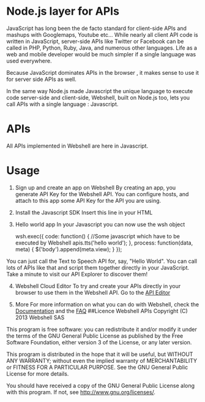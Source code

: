 Node.js layer for APIs
======================

JavaScript has long been the de facto standard for client-side APIs and mashups with Googlemaps, Youtube etc... While nearly all client API code is written in JavaScript, server-side APIs like Twitter or Facebook can be called in PHP, Python, Ruby, Java, and numerous other languages. Life as a web and mobile developer would be much simpler if a single language was used everywhere.

Because JavaScript dominates APIs in the browser , it makes sense to use it for server side APIs as well.

In the same way Node.js made Javascript the unique language to execute code server-side and client-side, Webshell, built on Node.js too, lets you call APIs with a single language : Javascript.

APIs
====

All APIs implemented in Webshell are here in Javascript.

Usage
=====

1. Sign up and create an app on Webshell
By creating an app, you generate API Key for the Webshell API. You can configure hosts, and attach to this app some API Key for the API you are using.

2. Install the Javascript SDK
Insert this line in your HTML

    <script type="text/javascript" src="http://api.webshell.io/sdk/js?key={key}"></script>
     
3. Hello world app
In your Javascript you can now use the wsh object

    wsh.exec({
        code: function() {
            //Some javascript which have to be executed by Webshell
            apis.tts('hello world');
        },
        process: function(data, meta) {
            $('body').append(meta.view);
        }
    });
    
You can just call the Text to Speech API for, say, "Hello World". You can call lots of APIs like that and script them together directly in your JavaScript. Take a minute to visit our API Explorer to discover them!

4. Webshell Cloud Editor
To try and create your APIs directly in your browser to use them in the Webshell API. Go to the [API Editor](http://webshell.io/editor)

5. More
For more information on what you can do with Webshell, check the [Documentation](http://webshell.io/docs) and the [FAQ](http://webshell.io/docs/faq)
##Licence
Webshell APIs
Copyright (C) 2013 Webshell SAS

This program is free software: you can redistribute it and/or modify
it under the terms of the GNU General Public License as published by
the Free Software Foundation, either version 3 of the License, or
any later version.

This program is distributed in the hope that it will be useful,
but WITHOUT ANY WARRANTY; without even the implied warranty of
MERCHANTABILITY or FITNESS FOR A PARTICULAR PURPOSE. See the
GNU General Public License for more details.

You should have received a copy of the GNU General Public License
along with this program. If not, see <http://www.gnu.org/licenses/>.

